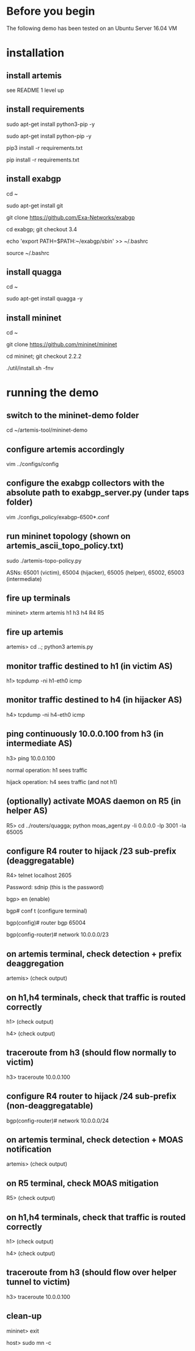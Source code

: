 # Before you begin
The following demo has been tested on an Ubuntu Server 16.04 VM

# installation

## install artemis
see README 1 level up

## install requirements
sudo apt-get install python3-pip -y

sudo apt-get install python-pip -y

pip3 install -r requirements.txt

pip install -r requirements.txt

## install exabgp
cd ~

sudo apt-get install git

git clone https://github.com/Exa-Networks/exabgp

cd exabgp; git checkout 3.4

echo 'export PATH=$PATH:~/exabgp/sbin' >> ~/.bashrc

source ~/.bashrc

## install quagga
cd ~

sudo apt-get install quagga -y

## install mininet
cd ~

git clone https://github.com/mininet/mininet

cd mininet; git checkout 2.2.2

./util/install.sh -fnv

# running the demo

## switch to the mininet-demo folder
cd ~/artemis-tool/mininet-demo

## configure artemis accordingly
vim ../configs/config

## configure the exabgp collectors with the absolute path to exabgp_server.py (under taps folder)
vim ./configs_policy/exabgp-6500*.conf

## run mininet topology (shown on artemis_ascii_topo_policy.txt)
sudo ./artemis-topo-policy.py

ASNs: 65001 (victim), 65004 (hijacker), 65005 (helper), 65002, 65003 (intermediate)

## fire up terminals
mininet> xterm artemis h1 h3 h4 R4 R5

## fire up artemis
artemis> cd ..; python3 artemis.py

## monitor traffic destined to h1 (in victim AS)
h1> tcpdump -ni h1-eth0 icmp

## monitor traffic destined to h4 (in hijacker AS)
h4> tcpdump -ni h4-eth0 icmp

## ping continuously 10.0.0.100 from h3 (in intermediate AS)
h3> ping 10.0.0.100

normal operation: h1 sees traffic

hijack operation: h4 sees traffic (and not h1)

## (optionally) activate MOAS daemon on R5 (in helper AS)
R5> cd ../routers/quagga; python moas_agent.py -li 0.0.0.0 -lp 3001 -la 65005

## configure R4 router to hijack /23 sub-prefix (deaggregatable)
R4> telnet localhost 2605

Password: sdnip (this is the password)

bgp> en (enable)

bgp# conf t (configure terminal)

bgp(config)# router bgp 65004

bgp(config-router)# network 10.0.0.0/23

## on artemis terminal, check detection + prefix deaggregation
artemis> (check output)

## on h1,h4 terminals, check that traffic is routed correctly
h1> (check output)

h4> (check output)

## traceroute from h3 (should flow normally to victim)
h3> traceroute 10.0.0.100

## configure R4 router to hijack /24 sub-prefix (non-deaggregatable)

bgp(config-router)# network 10.0.0.0/24

## on artemis terminal, check detection + MOAS notification
artemis> (check output)

## on R5 terminal, check MOAS mitigation
R5> (check output)

## on h1,h4 terminals, check that traffic is routed correctly
h1> (check output)

h4> (check output)

## traceroute from h3 (should flow over helper tunnel to victim)
h3> traceroute 10.0.0.100

## clean-up
mininet> exit

host> sudo mn -c




